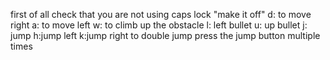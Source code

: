 first of all check that you are not using caps lock "make it off"
d: to move right 
a: to move left 
w: to climb up the obstacle 
l: left bullet 
u: up bullet 
j: jump
h:jump left
k:jump right
to double jump press the jump button multiple times
